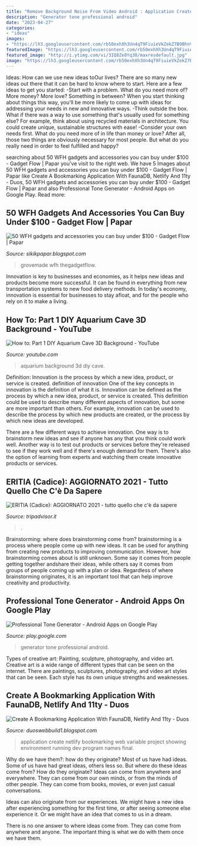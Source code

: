 ```yaml
---
title: "Remove Background Noise From Video Android : Application Create Netlify Bookmarking Web Variable Project Showing Environment Running Dev Program Names Final"
description: "Generator tone professional android"
date: "2023-04-27"
categories:
- "ideas"
images:
- "https://lh3.googleusercontent.com/rb50exhXh3Un4qT9FiuieVkZekZ7B9BhnVATRtzmm0DPM2nxE4xFAN1Qk4mMNM5X3RUa=h310"
featuredImage: "https://lh3.googleusercontent.com/rb50exhXh3Un4qT9FiuieVkZekZ7B9BhnVATRtzmm0DPM2nxE4xFAN1Qk4mMNM5X3RUa=h310"
featured_image: "http://i.ytimg.com/vi/3IQ8Ze8Yq38/maxresdefault.jpg"
image: "https://lh3.googleusercontent.com/rb50exhXh3Un4qT9FiuieVkZekZ7B9BhnVATRtzmm0DPM2nxE4xFAN1Qk4mMNM5X3RUa=h310"
---
```



Ideas: How can we use new ideas toOur lives?
There are so many new ideas out there that it can be hard to know where to start. Here are a few ideas to get you started: 
-Start with a problem. What do you need more of? More money? More love? Something in between? When you start thinking about things this way, you'll be more likely to come up with ideas for addressing your needs in new and innovative ways. 
-Think outside the box. What if there was a way to use something that's usually used for something else? For example, think about using recycled materials in architecture. You could create unique, sustainable structures with ease! 
-Consider your own needs first. What do you need more of in life than money or love? After all, those two things are obviously necessary for most people. But what do you really need in order to feel fulfilled and happy?

	

		
searching about 50 WFH gadgets and accessories you can buy under $100 - Gadget Flow | Papar you've visit to the right web. We have 5 Images about 50 WFH gadgets and accessories you can buy under $100 - Gadget Flow | Papar like Create A Bookmarking Application With FaunaDB, Netlify And 11ty - Duos, 50 WFH gadgets and accessories you can buy under $100 - Gadget Flow | Papar and also Professional Tone Generator - Android Apps on Google Play. Read more:
		
    
## 50 WFH Gadgets And Accessories You Can Buy Under $100 - Gadget Flow | Papar

<img loading=lazy src="https://lh3.googleusercontent.com/proxy/J3Nwyriv1LKJ6nuvGRTqzSy6c-6AdFRlrYTMn0srVUFoX8JP4m64lfzYWhGvpeAdT3dSHRx2hU-zPYXhBlPociyjT9Wha371JRlQfTjcL3YRPSSNVRKUkVEU3bFlHjmI9a5_hmPPPvTV2_RsVs3BlJBOVFmcA6wbfa6I_E3YBmNrGEGbyPKoVsPntjdZK2w=w1200-h630-p-k-no-nu" onerror="this.onerror=null;this.src='https://tse1.mm.bing.net/th?id=OIP.tS7N4w1q0ar7r93wBrHlFQHaD4&amp;pid=15.1';" alt="50 WFH gadgets and accessories you can buy under $100 - Gadget Flow | Papar">

_Source: sikikpapar.blogspot.com_

>grovemade wfh thegadgetflow. 

	

Innovation is key to businesses and economies, as it helps new ideas and products become more successful. It can be found in everything from new transportation systems to new food delivery methods. In today's economy, innovation is essential for businesses to stay afloat, and for the people who rely on it to make a living.

    
## How To: Part 1 DIY Aquarium Cave 3D Background - YouTube

<img loading=lazy src="http://i.ytimg.com/vi/3IQ8Ze8Yq38/maxresdefault.jpg" onerror="this.onerror=null;this.src='https://tse4.mm.bing.net/th?id=OIP.n_iYbJmJ580wWplMpvUjhAHaEK&amp;pid=15.1';" alt="How to: Part 1 DIY Aquarium Cave 3D Background - YouTube">

_Source: youtube.com_

>aquarium background 3d diy cave. 

	

Definition: Innovation is the process by which a new idea, product, or service is created.
definition of innovation
One of the key concepts in innovation is the definition of what it is. Innovation can be defined as the process by which a new idea, product, or service is created. This definition could be used to describe many different aspects of innovation, but some are more important than others. For example, innovation can be used to describe the process by which new products are created, or the process by which new ideas are developed.

There are a few different ways to achieve innovation. One way is to brainstorm new ideas and see if anyone has any that you think could work well. Another way is to test out products or services before they're released to see if they work well and if there's enough demand for them. There's also the option of learning from experts and watching them create innovative products or services.

    
## ERITIA (Cadice): AGGIORNATO 2021 - Tutto Quello Che C&#039;è Da Sapere

<img loading=lazy src="https://media-cdn.tripadvisor.com/media/photo-s/12/65/6d/a5/obra-de-pintura.jpg" onerror="this.onerror=null;this.src='https://tse4.mm.bing.net/th?id=OIP.qJfXrHRDiD5ctGSxANrCFAAAAA&amp;pid=15.1';" alt="ERITIA (Cadice): AGGIORNATO 2021 - tutto quello che c&#039;è da sapere">

_Source: tripadvisor.it_

>. 

	

Brainstorming: where does brainstorming come from?
brainstorming is a process where people come up with new ideas. It can be used for anything from creating new products to improving communication. However, how brainstorming comes about is still unknown. Some say it comes from people getting together andshare their ideas, while others say it comes from groups of people coming up with a plan or idea. Regardless of where brainstorming originates, it is an important tool that can help improve creativity and productivity.

    
## Professional Tone Generator - Android Apps On Google Play

<img loading=lazy src="https://lh3.googleusercontent.com/rb50exhXh3Un4qT9FiuieVkZekZ7B9BhnVATRtzmm0DPM2nxE4xFAN1Qk4mMNM5X3RUa=h310" onerror="this.onerror=null;this.src='https://tse4.mm.bing.net/th?id=OIP.HRvESZcw3OmlXDsWnzueiAAAAA&amp;pid=15.1';" alt="Professional Tone Generator - Android Apps on Google Play">

_Source: play.google.com_

>generator tone professional android. 

	

Types of creative art: Painting, sculpture, photography, and video art.
Creative art is a wide range of different types that can be seen on the internet. There are paintings, sculptures, photography, and video art styles that can be seen. Each style has its own unique strengths and weaknesses.

    
## Create A Bookmarking Application With FaunaDB, Netlify And 11ty - Duos

<img loading=lazy src="https://cloud.netlifyusercontent.com/assets/344dbf88-fdf9-42bb-adb4-46f01eedd629/167ab831-afbf-4c2e-9242-db2547709b3d/bookmarking-application-faunadb-netlify-11ty-netlify-dev-screenshot.jpg" onerror="this.onerror=null;this.src='https://tse4.mm.bing.net/th?id=OIP.tA2szvzfu3KH3yyPak42XAHaGF&amp;pid=15.1';" alt="Create A Bookmarking Application With FaunaDB, Netlify And 11ty - Duos">

_Source: duoswebbuild1.blogspot.com_

>application create netlify bookmarking web variable project showing environment running dev program names final. 

	

Why do we have them?: how do they originate?
Most of us have had ideas. Some of us have had great ideas, others less so. But where do these ideas come from? How do they originate?
Ideas can come from anywhere and everywhere. They can come from our own minds, or from the minds of other people. They can come from books, movies, or even just casual conversations.

Ideas can also originate from our experiences. We might have a new idea after experiencing something for the first time, or after seeing someone else experience it. Or we might have an idea that comes to us in a dream.

There is no one answer to where ideas come from. They can come from anywhere and anyone. The important thing is what we do with them once we have them.

